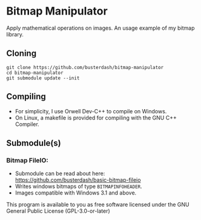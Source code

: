 # Bitmap Manipulator
Apply mathematical operations on images. An usage example of my bitmap library.

## Cloning
```
git clone https://github.com/busterdash/bitmap-manipulator
cd bitmap-manipulator
git submodule update --init
```

## Compiling
* For simplicity, I use Orwell Dev-C++ to compile on Windows.
* On Linux, a makefile is provided for compiling with the GNU C++ Compiler. 

## Submodule(s)

### Bitmap FileIO:
* Submodule can be read about here: https://github.com/busterdash/basic-bitmap-fileio
* Writes windows bitmaps of type ```BITMAPINFOHEADER```.
* Images compatible with Windows 3.1 and above.

This program is available to you as free software licensed under the GNU General Public License (GPL-3.0-or-later)
